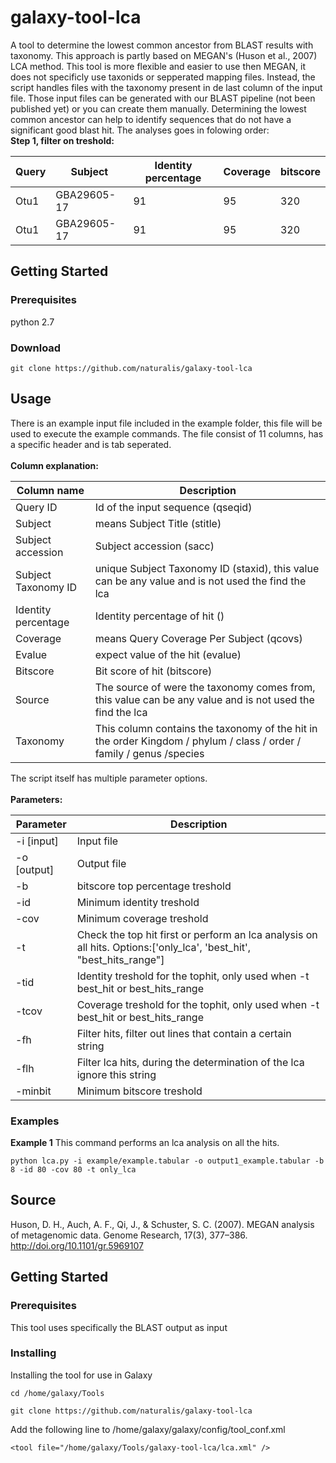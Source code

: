 # galaxy-tool-lca
A tool to determine the lowest common ancestor from BLAST results with taxonomy. This approach is partly based on MEGAN's (Huson et al., 2007) LCA method. This tool is more flexible and easier to use then MEGAN, it does not specificly use taxonids or sepperated mapping files. Instead, the script handles files with the taxonomy present in de last column of the input file. Those input files can be generated with our BLAST pipeline (not been published yet) or you can create them manually. Determining the lowest common ancestor can help to identify sequences that do not have a significant good blast hit. The analyses goes in folowing order:
<br />
**Step 1, filter on treshold:** 

| Query | Subject | Identity percentage | Coverage | bitscore |
| --- | --- | --- | --- | --- |
| Otu1 | GBA29605-17 | 91 | 95 | 320 |
| Otu1 | GBA29605-17 | 91 | 95 | 320 |

## Getting Started
### Prerequisites
python 2.7
### Download
```
git clone https://github.com/naturalis/galaxy-tool-lca
```

## Usage
There is an example input file included in the example folder, this file will be used to execute the example commands. The file consist of 11 columns, has a specific header and is tab seperated.<br />
<br />
**Column explanation:**

| Column name | Description |
| --- | --- |
| Query ID | Id of the input sequence (qseqid) |
| Subject | means Subject Title (stitle) |
| Subject accession | Subject accession (sacc) |
| Subject Taxonomy ID | unique Subject Taxonomy ID (staxid), this value can be any value and is not used the find the lca |
| Identity percentage | Identity percentage of hit () |
| Coverage | means Query Coverage Per Subject (qcovs) |
| Evalue | expect value of the hit (evalue) |
| Bitscore | Bit score of hit (bitscore) |
| Source | The source of were the taxonomy comes from, this value can be any value and is not used the find the lca |
| Taxonomy | This column contains the taxonomy of the hit in the order Kingdom / phylum / class / order / family / genus /species |

The script itself has multiple parameter options.<br />
<br />
**Parameters:**

| Parameter | Description |
| --- | --- |
| -i [input] | Input file |
| -o [output] | Output file |
| -b | bitscore top percentage treshold |
| -id | Minimum identity treshold |
| -cov | Minimum coverage treshold |
| -t | Check the top hit first or perform an lca analysis on all hits. Options:['only_lca', 'best_hit', "best_hits_range"] |
| -tid | Identity treshold for the tophit, only used when -t best_hit or best_hits_range |
| -tcov | Coverage treshold for the tophit, only used when -t best_hit or best_hits_range |
| -fh | Filter hits, filter out lines that contain a certain string |
| -flh | Filter lca hits, during the determination of the lca ignore this string  |
| -minbit | Minimum bitscore treshold |

### Examples
**Example 1**
This command performs an lca analysis on all the hits. 
```
python lca.py -i example/example.tabular -o output1_example.tabular -b 8 -id 80 -cov 80 -t only_lca
```

## Source
Huson, D. H., Auch, A. F., Qi, J., & Schuster, S. C. (2007). MEGAN analysis of metagenomic data. Genome Research, 17(3), 377–386. http://doi.org/10.1101/gr.5969107

## Getting Started
### Prerequisites
This tool uses specifically the BLAST output as input
### Installing
Installing the tool for use in Galaxy
```
cd /home/galaxy/Tools
```
```
git clone https://github.com/naturalis/galaxy-tool-lca
```
Add the following line to /home/galaxy/galaxy/config/tool_conf.xml
```
<tool file="/home/galaxy/Tools/galaxy-tool-lca/lca.xml" />
```
